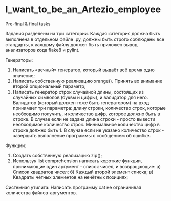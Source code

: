 # I_want_to_be_an_Artezio_employee
Pre-final &amp; final tasks

Задания разделены на три категории. Каждая категория должна быть выполнена в отдельном файле .py, 
должны быть строго соблюдены все стандарты, к каждому файлу должен быть приложен вывод анализаторов кода flake8 и pylint.

Генераторы:
1) Написать «вечный» генератор, который выдаёт всё время одно значение; 
2) Написать собственную реализацию xrange(). Принять во внимание второй опциональный параметр;
3) Написать генератор строк случайной длины, состоящих из случайных символов (буквы и цифры), и валидатор для него. 
Валидатор (который должен тоже быть генератором) на вход принимает три параметра: длину строки, количество строк, 
которые необходимо получить, и количество цифр, которое должно быть в строке. В случае если не задана длина строки - 
просто вывести необходимое количество строк. Минимальное количество цифр в строке должно быть 1. В случае если не 
указано количество строк - завершить выполнение программы с сообщением об ошибке.

Функции:
1) Создать собственную реализацию zip();
2) Используя list comprehension написать короткие функции, принимающие один аргумент - список чисел, и возвращающие:
  а) Список квадратов чисел;
  б) Каждый второй элемент списка;
  в) Квадраты чётных элементов на нечётных позициях;

Системная утилита:
Написать программу cat не ограничивая количества файлов-аргументов.
